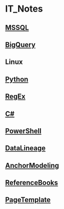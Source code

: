 # IT_Notes
## [MSSQL](./MSSQL/MSSQL.md)  
## [BigQuery](./BigQuery/big_query.md) 
## Linux  
## [Python](./Python/python.md)    
## [RegEx](./RegEx/RegEx.md)  
## [C#](./CSharp/CSharp.md)  
## [PowerShell](./PowerShell/PowerShell.md)  
## [DataLineage](./DataLineage/data_lineage.md)
## [AnchorModeling](./AnchorModeling/AnchorModeling.md)  
## [ReferenceBooks](./ReferenceBooks.md)  
## [PageTemplate](./PageTemplate.md) 
